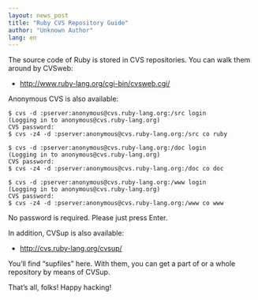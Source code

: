 ```yaml
---
layout: news_post
title: "Ruby CVS Repository Guide"
author: "Unknown Author"
lang: en
---
```


The source code of Ruby is stored in CVS repositories. You can walk them
around by CVSweb:

* http://www.ruby-lang.org/cgi-bin/cvsweb.cgi/

Anonymous CVS is also available:


    $ cvs -d :pserver:anonymous@cvs.ruby-lang.org:/src login
    (Logging in to anonymous@cvs.ruby-lang.org)
    CVS password: 
    $ cvs -z4 -d :pserver:anonymous@cvs.ruby-lang.org:/src co ruby

    $ cvs -d :pserver:anonymous@cvs.ruby-lang.org:/doc login
    (Logging in to anonymous@cvs.ruby-lang.org)
    CVS password: 
    $ cvs -z4 -d :pserver:anonymous@cvs.ruby-lang.org:/doc co doc

    $ cvs -d :pserver:anonymous@cvs.ruby-lang.org:/www login
    (Logging in to anonymous@cvs.ruby-lang.org)
    CVS password: 
    $ cvs -z4 -d :pserver:anonymous@cvs.ruby-lang.org:/www co www

No password is required. Please just press Enter.

In addition, CVSup is also available:

* http://cvs.ruby-lang.org/cvsup/

You’ll find “supfiles” here. With them, you can get a part of or a whole
repository by means of CVSup.

That’s all, folks! Happy hacking!

